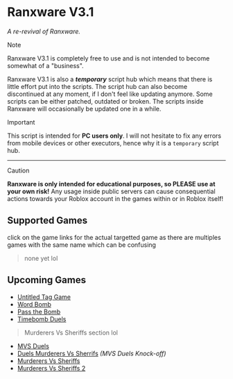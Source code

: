 # Ranxware V3.1
*A re-revival of Ranxware.*

> [!note]
> Ranxware V3.1 is completely free to use and is not intended to become somewhat of a "business".
> 
> Ranxware V3.1 is also a ***temporary*** script hub which means that there is little effort put into the scripts. The script hub can also become discontinued at any moment, if I don't feel like updating anymore. Some scripts can be either patched, outdated or broken. The scripts inside Ranxware will occasionally be updated one in a while.

> [!important]
> This script is intended for **PC users only**. I will not hesitate to fix any errors from mobile devices or other executors, hence why it is a `temporary` script hub.

<hr>

> [!caution]
> **Ranxware is only intended for educational purposes, so PLEASE use at your own risk!** Any usage inside public servers can cause consequential actions towards your Roblox account in the games within or in Roblox itself!

## Supported Games
click on the game links for the actual targetted game as there are multiples games with the same name which can be confusing
> none yet lol

## Upcoming Games
* [Untitled Tag Game](https://www.roblox.com/games/14044547200/)
* [Word Bomb](https://www.roblox.com/games/2653064683/)
* [Pass the Bomb](https://www.roblox.com/games/2961583129/)
* [Timebomb Duels](https://www.roblox.com/games/11379739543/)

> Murderers Vs Sheriffs section lol
* [MVS Duels](https://www.roblox.com/games/12355337193/)
* [Duels Murderers Vs Sherrifs](https://www.roblox.com/games/135856908115931/) *(MVS Duels Knock-off)*
* [Murderers Vs Sheriffs](https://www.roblox.com/games/5154858502/)
* [Murderers Vs Sheriffs 2](https://www.roblox.com/games/13429790955/)
